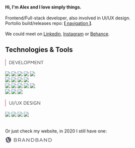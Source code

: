 #### Hi, I'm Alex and I love simply things.  

Frontend/Full-stack developer, also involved in UI/UX design.  
Portolio build/releases repo: [**[** navigation **]**](https://img.shields.io/badge/Tools-XD-informational?style=flat&logo=Adobe_XD&logoColor=white&color=5CA1B2).  
&nbsp;  
We could meet on [Linkedin], [Instagram] or [Behance].   
## Technologies & Tools  
<img src = "https://raw.githubusercontent.com/hadabr/hadabr/master/assets/DEVELOPMENT.png"/>

![](https://img.shields.io/badge/Lib-React-informational?style=flat&logo=react&logoColor=white&color=55A6BA)
![](https://img.shields.io/badge/Lib-Redux-informational?style=flat&logo=redux&logoColor=white&color=55A6BA)
![](https://img.shields.io/badge/PF-NodeJS-informational?style=flat&logo=nodejs&logoColor=white&color=55A6BA)
![](https://img.shields.io/badge/PF-Electron-informational?style=flat&logo=Electron&logoColor=white&color=55A6BA)
![](https://img.shields.io/badge/Server-ExpressJS-informational?style=flat&logo=JavaScript&logoColor=white&color=55A6BA)  
![](https://img.shields.io/badge/Code-JavaScript-informational?style=flat&logo=javascript&logoColor=white&color=55A6BA)
![](https://img.shields.io/badge/Tools-Git-informational?style=flat&logo=git&logoColor=white&color=55A6BA)
![](https://img.shields.io/badge/FW-React_Native-informational?style=flat&logo=react&logoColor=white&color=55A6BA)
![](https://img.shields.io/badge/FW-AngularJS-informational?style=flat&logo=Angular&logoColor=white&color=55A6BA)     
![](https://img.shields.io/badge/Code-Sass-informational?style=flat&logo=sass&logoColor=white&color=55A6BA)
![](https://img.shields.io/badge/Lib-Vue-informational?style=flat&logo=vue.js&logoColor=white&color=55A6BA)
![](https://img.shields.io/badge/Lib-Bootstrap-informational?style=flat&logo=Bootstrap&logoColor=white&color=55A6BA)
![](https://img.shields.io/badge/DB-PostgreSQL-informational?style=flat&logo=postgresql&logoColor=white&color=55A6BA) 
![](https://img.shields.io/badge/DB-Mongodb-informational?style=flat&logo=Mongodb&logoColor=white&color=55A6BA)  
![](https://img.shields.io/badge/API-REST-informational?style=flat&logo=REST&logoColor=white&color=55A6BA)
![](https://img.shields.io/badge/API-GraphQl-informational?style=flat&logo=GraphQl&logoColor=white&color=55A6BA)
![](https://img.shields.io/badge/Tools-Webpack-informational?style=flat&logo=Webpack&logoColor=white&color=55A6BA)   


<img src = "https://raw.githubusercontent.com/hadabr/hadabr/master/assets/ui-design.png"/>

![](https://img.shields.io/badge/Tools-Adobe_XD-informational?style=flat&logo=Adobe_XD&logoColor=white&color=55A6BA)
![](https://img.shields.io/badge/Tools-Illustrator-informational?style=flat&logo=Adobe_Illustrator&logoColor=white&color=55A6BA)
![](https://img.shields.io/badge/Tools-Photoshop-informational?style=flat&logo=Adobe_Photoshop&logoColor=white&color=55A6BA)
![](https://img.shields.io/badge/Tools-Figma-informational?style=flat&logo=Figma&logoColor=white&color=55A6BA)
&nbsp;  
&nbsp;  
&nbsp;  
Or just check my website, in 2020 I still have one:  
[![brandband](https://raw.githubusercontent.com/hadabr/hadabr/master/assets/brandband.png "brandband")](https://brandband.io/)  

   [linkedin]: <http://angularjs.org>
   [instagram]: <https://www.instagram.com/pockethabr>
   [behance]: <https://www.behance.net/alexdovghi6c9c>
   [**navigation**]: <https://github.com/hadabr/navigation>
   [linkedin-logo]: https://raw.githubusercontent.com/MartinHeinz/MartinHeinz/master/linkedin-3-16.png 
